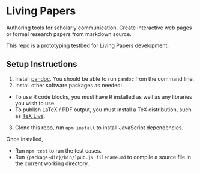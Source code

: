 # Living Papers

Authoring tools for scholarly communication. Create interactive web pages or formal research papers from markdown source.

This repo is a prototyping testbed for Living Papers development.

## Setup Instructions

1. Install [pandoc](https://pandoc.org/installing.html). You should be able to run `pandoc` from the command line.
2. Install other software packages as needed:
  - To use R code blocks, you must have R installed as well as any libraries you wish to use.
  - To publish LaTeX / PDF output, you must install a TeX distribution, such as [TeX Live](https://www.tug.org/texlive/).
3. Clone this repo, run `npm install` to install JavaScript dependencies.

Once installed,
- Run `npm test` to run the test cases.
- Run `{package-dir}/bin/lpub.js filename.md` to compile a source file in the current working directory.
